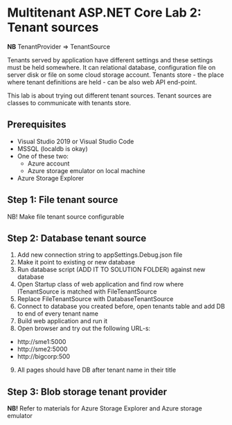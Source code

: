# Multitenant ASP.NET Core Lab 2: Tenant sources

**NB** TenantProvider => TenantSource

Tenants served by application have different settings and these settings must be held somewhere. 
It can relational database, configuration file on server disk or file on some cloud storage account. 
Tenants store - the place where tenant definitions are held - can be also web API end-point.

This lab is about trying out different tenant sources. Tenant sources are classes to communicate 
with tenants store.

## Prerequisites

* Visual Studio 2019 or Visual Studio Code
* MSSQL (localdb is okay)
* One of these two:
	* Azure account
	* Azure storage emulator on local machine
* Azure Storage Explorer

## Step 1: File tenant source

NB! Make file tenant source configurable

## Step 2: Database tenant source

1. Add new connection string to appSettings.Debug.json file 
2. Make it point to existing or new database
3. Run database script (ADD IT TO SOLUTION FOLDER) against new database
4. Open Startup class of web application and find row where ITenantSource is matched with FileTenantSource
5. Replace FileTenantSource with DatabaseTenantSource
6. Connect to database you created before, open tenants table and add DB to end of every tenant name
7. Build web application and run it
8. Open browser and try out the following URL-s:
  * http://sme1:5000
  * http://sme2:5000
  * http://bigcorp:500
9. All pages should have DB after tenant name in their title

## Step 3: Blob storage tenant provider

**NB!** Refer to materials for Azure Storage Explorer and Azure storage emulator